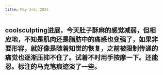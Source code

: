 ```yaml
---
title: May 3rd, 2021
---
```


## coolsculpting进展，今天肚子酥麻的感觉减弱，但相应地，不知是肌肉还是脂肪中的痛感也变强了，如果非要形容，就好像是随着知觉的恢复，之前被限制传递的痛觉也逐渐压抑不住了。试着不时用手按摩一下。还能忍。标注的马克笔痕迹淡了一些。
